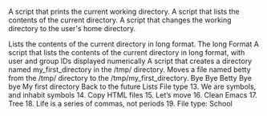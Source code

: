  A script that prints the current working directory.
A script that lists the contents of the current directory.
A script that changes the working directory to the user's home directory.

 Lists the contents of the current directory in long format.
The long Format
A script that lists the contents of the current directory in long format, with user and group IDs displayed numerically
A script that creates a directory named my_first_directory in the /tmp/ directory.
Moves a file named betty from the /tmp/ directory to the /tmp/my_first_directory.
Bye Bye Betty
 Bye bye My first directory
Back to the future
Lists
File type
13. We are symbols, and inhabit symbols
14. Copy HTML files
15. Let’s move
16. Clean Emacs
17. Tree
18. Life is a series of commas, not periods
19. File type: School
